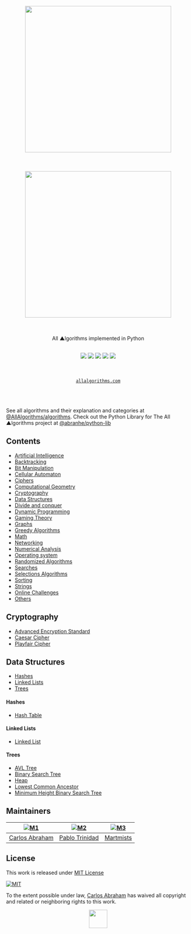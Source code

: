 <div align="center">
	<br>
	<br>
	<br>
	<img width="400"  src="http://cdn.abranhe.com/projects/algorithms/logos/python.svg">
	<br>
	<br>
	<br>
	<br>
	<img src="https://cdn.abranhe.com/projects/algorithms/algorithms.svg" width="400px">
	<br>
	<br>
	<br>
  <p>All ▲lgorithms implemented in Python</p>
	<br>
	<a href="https://allalgorithms.com"><img src="https://cdn.abranhe.com/projects/algorithms/badge.svg"></a>
	<a href="https://github.com/abranhe/algorithms/blob/master/license"><img src="https://img.shields.io/github/license/abranhe/algorithms.svg" /></a>
	<a href="https://cash.me/$abranhe"><img src="https://cdn.abranhe.com/badges/cash-me.svg"></a>
	<a href="https://www.patreon.com/abranhe"><img src="https://cdn.abranhe.com/badges/patreon.svg" /></a>
	<a href="https://paypal.me/abranhe/10"><img src="https://cdn.abranhe.com/badges/paypal.svg" /></a>
	<br>
  <br>
	<br>
	<br>
	<a href="https://allalgorithms.com"><code>allalgorithms.com</code></a>
	<br>
	<br>
	<br>
	<br>
</div>

See all algorithms and their explanation and categories at [@AllAlgorithms/algorithms](https://github.com/abranhe/algorithms). Check out the Python Library for The All ▲lgorithms project at [@abranhe/python-lib](https://github.com/abranhe/python-lib)

## Contents

- [Artificial Intelligence](#artificial-intelligence)
- [Backtracking](#backtracking)
- [Bit Manipulation](#bit-manipulation)
- [Cellular Automaton](#cellular-automaton)
- [Ciphers](#ciphers)
- [Computational Geometry](#computational-geometry)
- [Cryptography](#cryptography)
- [Data Structures](#data-structures)
- [Divide and conquer](#divide-and-conquer)
- [Dynamic Programming](#dynamic-programming)
- [Gaming Theory](#gaming-theory)
- [Graphs](#graphs)
- [Greedy Algorithms](#greedy-algorithms)
- [Math](#math)
- [Networking](#networking)
- [Numerical Analysis](#numerical-analysis)
- [Operating system](#operating-system)
- [Randomized Algorithms](#randomized-algorithms)
- [Searches](#searches)
- [Selections Algorithms](#selections-algorithms)
- [Sorting](#sorting)
- [Strings](#strings)
- [Online Challenges](#online-challenges)
- [Others](#others)

## Cryptography

- [Advanced Encryption Standard](cryptography/aes.py)
- [Caesar Cipher](cryptography/caesar_cipher.py)
- [Playfair Cipher](cryptography/playfair.py)

##  Data Structures

- [Hashes](#hashs)
- [Linked Lists](#linked-lists)
- [Trees](#trees)

####  Hashes
- [Hash Table](data-structures/hashs/hash_table.py)

#### Linked Lists

- [Linked List](data-structures/linked-lists/linked_list.py)

#### Trees

- [AVL Tree](data-structures/trees/binary_search_tree.py)
- [Binary Search Tree](data-structures/trees/binary_search_tree.py)
- [Heap](data-structures/trees/heap.py)
- [Lowest Common Ancestor](data-structures/trees/lowest_common_ancestor.py)
- [Minimum Height Binary Search Tree](data-structures/trees/min_height_bst.py)

<!--  @TODO

##  Dynamic Programming

- [](dynamic-programming/.py)
- [](dynamic-programming/.py)
- [](dynamic-programming/.py)
- [](dynamic-programming/.py)
- [](dynamic-programming/.py)
- [](dynamic-programming/.py)
- [](dynamic-programming/.py)

##  Graphs

- [](graphs/.py)

##  Greedy

- [](greedy/.py)

##  Math

- [](math/.py)

##  Searches

- [](searches/.py)

##  Sorting

- [](sorting/.py)

##  Strings

- [](strings/.py)

-->

## Maintainers

| [![M1][m1-i]][m1] | [![M2][m2-i]][m2] | [![M3][m3-i]][m3] |
| :-: | :-: | :-: |
| [Carlos Abraham][m1] | [Pablo Trinidad][m2] | [Martmists][m3] |

## License

This work is released under [MIT License](https://github.com/abranhe/algorithms/blob/master/LICENSE)

[![MIT][mit-license]][mit-link]

To the extent possible under law, [Carlos Abraham](https://go.abranhe.com/github) has waived all copyright and related or neighboring rights to this work.


<div align="center">
	<a href="https://github.com/abranhe/algorithms">
		<img src="https://cdn.abranhe.com/projects/algorithms/logo.svg" width="50px">
	</a>
  <br>
</div>

<!----------------------- Markdown Links ----------------------------->
[mit-license]: https://cdn.abranhe.com/projects/algorithms/mit-license.png
[mit-link]: https://github.com/abranhe/algorithms/blob/master/license

<!----------------------- Maintainers -------------------------------->
[m1]: https://github.com/abranhe
[m1-i]: https://avatars2.githubusercontent.com/u/21347264?s=70
[m2]: https://github.com/pablotrinidad
[m2-i]: https://avatars1.githubusercontent.com/u/5308050?s=70
[m3]: https://github.com/martmists
[m3-i]: https://avatars1.githubusercontent.com/u/16361449?s=70
